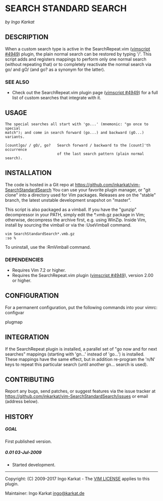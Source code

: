 SEARCH STANDARD SEARCH   
===============================================================================
_by Ingo Karkat_

DESCRIPTION
------------------------------------------------------------------------------

When a custom search type is active in the SearchRepeat.vim ([vimscript #4949](http://www.vim.org/scripts/script.php?script_id=4949))
plugin, the plain normal search can be restored by typing '/<Enter>'. This
script adds and registers mappings to perform only one normal search (without
repeating that) or to completely reactivate the normal search via go/ and
gO/ (and go? as a synonym for the latter).

### SEE ALSO

- Check out the SearchRepeat.vim plugin page ([vimscript #4949](http://www.vim.org/scripts/script.php?script_id=4949)) for a full
  list of custom searches that integrate with it.

USAGE
------------------------------------------------------------------------------

    The special searches all start with 'go...' (mnemonic: "go once to special
    match"); and come in search forward (go...) and backward (gO...) variants.

    [count]go/ / gO/, go?   Search forward / backward to the [count]'th occurrence
                            of the last search pattern (plain normal search).

INSTALLATION
------------------------------------------------------------------------------

The code is hosted in a Git repo at
    https://github.com/inkarkat/vim-SearchStandardSearch
You can use your favorite plugin manager, or "git clone" into a directory used
for Vim packages. Releases are on the "stable" branch, the latest unstable
development snapshot on "master".

This script is also packaged as a vimball. If you have the "gunzip"
decompressor in your PATH, simply edit the \*.vmb.gz package in Vim; otherwise,
decompress the archive first, e.g. using WinZip. Inside Vim, install by
sourcing the vimball or via the :UseVimball command.

    vim SearchStandardSearch*.vmb.gz
    :so %

To uninstall, use the :RmVimball command.

### DEPENDENCIES

- Requires Vim 7.2 or higher.
- Requires the SearchRepeat.vim plugin ([vimscript #4949](http://www.vim.org/scripts/script.php?script_id=4949)), version 2.00 or
  higher.

CONFIGURATION
------------------------------------------------------------------------------

For a permanent configuration, put the following commands into your vimrc:
configvar

plugmap

INTEGRATION
------------------------------------------------------------------------------

If the SearchRepeat plugin is installed, a parallel set of "go now and for
next searches" mappings (starting with 'gn...' instead of 'go...') is
installed. These mappings have the same effect, but in addition re-program the
'n/N' keys to repeat this particular search (until another gn... search is
used).

CONTRIBUTING
------------------------------------------------------------------------------

Report any bugs, send patches, or suggest features via the issue tracker at
https://github.com/inkarkat/vim-SearchStandardSearch/issues or email (address
below).

HISTORY
------------------------------------------------------------------------------

##### GOAL
First published version.

##### 0.01    03-Jul-2009
- Started development.

------------------------------------------------------------------------------
Copyright: (C) 2009-2017 Ingo Karkat -
The [VIM LICENSE](http://vimdoc.sourceforge.net/htmldoc/uganda.html#license) applies to this plugin.

Maintainer:     Ingo Karkat <ingo@karkat.de>
